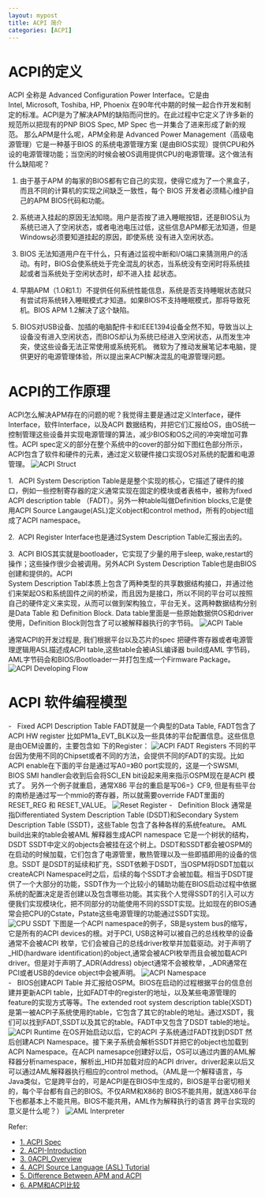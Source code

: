 ```yaml
---
layout: mypost
title: ACPI 简介
categories: [ACPI]
---
```

# **ACPI的定义**
ACPI 全称是 Advanced Configuration Power Interface。它是由 Intel, Microsoft, Toshiba, HP, Phoenix 在90年代中期的时候一起合作开发和制定的标准。ACPI是为了解决APM的缺陷而问世的。在此过程中它定义了许多新的规范所以把现有的PNP BIOS Spec, MP Spec 也一并集合了进来形成了新的规范。
那么APM是什么呢，APM全称是 Advanced Power Management（高级电源管理）它是一种基于BIOS 的系统电源管理方案 (是由BIOS实现）提供CPU和外设的电源管理功能；当空闲的时候会被OS调用提供CPU的电源管理。这个做法有什么缺陷呢？

1.  由于基于APM 的每家的BIOS都有它自己的实现，使得它成为了一个黑盒子，而且不同的计算机的实现之间缺乏一致性，每个 BIOS 开发者必须精心维护自己的APM BIOS代码和功能。

2.  系统进入挂起的原因无法知晓。用户是否按了进入睡眠按钮，还是BIOS认为系统已进入了空闲状态，或者电池电压过低，这些信息APM都无法知道，但是Windows必须要知道挂起的原因，即使系统
    没有进入空闲状态。

3.  BIOS 无法知道用户在干什么，只有通过监视中断和I/O端口来猜测用户的活动。有时，BIOS会使系统处于完全混乱的状态，当系统没有空闲时将系统挂起或者当系统处于空闲状态时，却不进入挂
    起状态。

4.  早期APM（1.0和1.1）不提供任何系统性能信息，系统是否支持睡眠状态就只有尝试将系统转入睡眠模式才知道。如果BIOS不支持睡眠模式，那将导致死机。BIOS APM 1.2解决了这个缺陷。

5.  BIOS对USB设备、加插的电脑配件卡和IEEE1394设备全然不知，导致当以上设备没有进入空闲状态，而BIOS却认为系统已经进入空闲状态，从而发生冲突，使这些设备无法正常使用或系统死机。
    微软为了推动发展笔记本电脑，提供更好的电源管理体验，所以提出来ACPI解决混乱的电源管理问题。

# **ACPI的工作原理**
ACPI怎么解决APM存在的问题的呢？我觉得主要是通过定义Interface，硬件Interface，软件Interface，以及ACPI 数据结构，并把它们汇报给OS，由OS统一控制管理这些设备并实现电源管理的算法，减少BIOS和OS之间的冲突增加可靠性。ACPI spec定义的部分在整个系统中的cover的部分如下图红色部分所示， ACPI包含了软件和硬件的元素，通过定义软硬件接口实现OS对系统的配置和电源管理。
![ACPI Struct](ACPIStruct.png)

1.   ACPI System Description Table是是整个实现的核心，它描述了硬件的接口，例如一些控制寄存器的定义通常实现在固定的模块或者表格中，被称为fixed ACPI description table
    （FADT）。另外一种table叫做Definition blocks,它是使用ACPI Source Langauge(ASL)定义object和control method，所有的object组成了ACPI namespace。

2.  ACPI Register Interface也是通过System Description Table汇报出去的。

3.  ACPI BIOS其实就是bootloader，它实现了少量的用于sleep, wake,restart的操作；这些操作很少会被调用。另外ACPI System Description Table也是由BIOS创建和提供的。ACPI   
    System Description Tabl本质上包含了两种类型的共享数据结构接口，并通过他们来架起OS和系统固件之间的桥梁，而且因为是接口，所以不同的平台可以按照自己的硬件定义来实现，从而可以做到架构独立，平台无关。这两种数据结构分别是Data Table 和 Definition Block. Data table里面是一些原始数据供OS和driver使用，Definition Block则包含了可以被解释器执行的字节码。
    ![ACPI Table](ACPITable.png)

通常ACPI的开发过程是, 我们根据平台以及芯片的spec 把硬件寄存器或者电源管理逻辑用ASL描述成ACPI table,这些table会被iASL编译器 build成AML 字节码，AML字节码会和BIOS/Bootloader一并打包生成一个Firmware Package。
![ACPI Developing Flow](ACPIDevFlow.png)

# **ACPI 软件编程模型**
-   Fixed ACPI Description Table FADT就是一个典型的Data Table, FADT包含了ACPI HW register 比如PM1a_EVT_BLK以及一些具体的平台配置信息。这些信息是由OEM设置的，主要包含如
    下的Register：
    ![ACPI FADT Registers](FADTReg.png)
    不同的平台因为使用不同的Chipset或者不同的方法，会提供不同的FADT的实现。比如ACPI enable在下面的平台是通过写A0=》B0 port实现的，这是一个SWSMI, BIOS SMI handler会收到后会将SCI_EN bit设起来用来指示OSPM现在是ACPI 模式了。 另外一个例子就重启，通常X86 平台的重启是写06=》CF9, 但是有些平台的南桥是通过写一个mmio的寄存器，所以就需要override FADT里面的RESET_REG 和 RESET_VALUE。
    ![Reset Register](ResetReg.png)
-   Definition Block 通常是指Differentiated System Description Table (DSDT)和Secondary System Description Table (SSDT)，这些Table 包含了各种各样的系统feature。 AML 
    build出来的table会被AML 解释器生成ACPI namespace 它是一个树状的结构，DSDT SSDT中定义的objects会被挂在这个树上。DSDT和SSDT都会被OSPM的在启动的时候加载，它们包含了电源管里，散热管理以及一些即插即用的设备的信息。SSDT 是DSDT的延续和扩充，SSDT依赖于DSDT，当OSPM将DSDT加载以createACPI Namespace时之后，后续的每个SSDT才会被加载。相当于DSDT提供了一个大部分的功能，SSDT作为一个比较小的辅助功能在BIOS启动过程中依据系统的配置决定是否创建以及包含哪些功能。其实我个人觉得SSDT的引入可以方便我们实现模块化，把不同部分的功能使用不同的SSDT实现。比如现在的BIOS通常会把CPU的Cstate，Pstate这些电源管理的功能通过SSDT实现。
    ![CPU SSDT](SSDTCPU.png)
    下图是一个ACPI namespace的例子，SB是system bus的缩写，它是所有的ACPI devices的根。对于PCI, USB这种可以被自己的总线枚举的设备通常不会被ACPI 枚举，它们会被自己的总线driver枚举并加载驱动。对于声明了_HID(hardware identification)的object,通常会被ACPI枚举而且会被加载ACPI driver。但是对于声明了_ADR(Address) object通常不会被枚举，_ADR通常在PCI或者USB的device object中会被声明。
    ![ACPI Namespace](Namespace.png)	
-   BIOS创建ACPI Table 并汇报给OSPM。BIOS在启动的过程根据平台的信息创建并更新ACPI table，比如FADT中的register的地址，以及某些电源管理的feature的实现方式等等。The 
    extended root system description table(XSDT)是第一被ACPI子系统使用的table，它包含了其它的table的地址。通过XSDT，我们可以找到FADT,SSDT以及其它的table。FADT中又包含了DSDT table的地址。
    ![ACPI Runtime](ACPIRT.png)
    在OS开始启动以后，它的ACPI 子系统通过FADT找到DSDT 然后创建ACPI Namespace。接下来子系统会解析SSDT并把它的object也加载到ACPI Namespace。在ACPI namesapce创建好以后，OS可以通过内置的AML解释器分析namespace，解析出_HID并加载对应的ACPI driver。driver起来以后又可以通过AML解释器执行相应的control method。（AML是一个解释语言，与Java类似，它是跨平台的，可是ACPI是在BIOS中生成的，BIOS是平台密切相关的，每个平台都有自己的BIOS。不仅ARM和X86的 BIOS不能共用，就连X86平台下也都基本上不能共用。BIOS不能共用，AML作为解释执行的语言 跨平台实现的意义是什么呢？）
    ![AML Interpreter](AMLINTP.png)	
	
Refer:
- [1. ACPI Spec](https://www.uefi.org/sites/default/files/resources/ACPI_6_2.pdf)
- [2. ACPI-Introduction](https://acpica.org/sites/acpica/files/ACPI-Introduction.pdf)
- [3. 0ACPI_Overview](https://uefi.org/sites/default/files/resources/ACPI_Overview.pdf)
- [4. ACPI Source Language (ASL) Tutorial](https://acpica.org/sites/acpica/files/asl_tutorial_v20190625.pdf)
- [5. Difference Between APM and ACPI](http://www.differencebetween.net/technology/software-technology/difference-between-apm-and-acpi/)
- [6. APM和ACPI比较](https://blog.csdn.net/xie0812/article/details/49301317)


